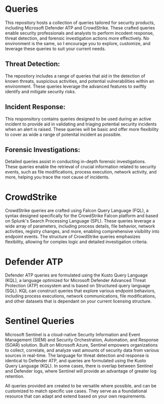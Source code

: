 # Queries
This repository hosts a collection of queries tailored for security products, including Microsoft Defender ATP and CrowdStrike. These crafted queries enable security professionals and analysts to perform incodent response, threat detection, and forensic investigation actions more effectively. No environment is the same, so I encourage you to explore, customize, and leverage these queries to suit your current needs.

## Threat Detection:
The repository includes a range of queries that aid in the detection of known threats, suspicious activities, and potential vulnerabilities within an environment. These queries leverage the advanced features to swiftly identify and mitigate security risks.

## Incident Response:
This responsitory contains queries designed to be used during an active incident to provide aid in validating and triaging potential security incidents when an alert is raised. These queries will be basic and offer more flexibility to cover as wide a range of potenital incident as possible.

## Forensic Investigations:
Detailed queries assist in conducting in-depth forensic investigations. These queries enable the retrieval of crucial information related to security events, such as file modifications, process execution, network activity, and more, helping you trace the root cause of incidents.

# CrowdStrike

CrowdStrike queries are crafted using Falcon Query Language (FQL), a syntax designed specifically for the CrowdStrike Falcon platform and based on Splunk's Search Processing Language (SPL). These queries leverage a wide array of parameters, including process details, file behavior, network activities, registry changes, and more, enabling comprehensive visibility into endpoint events. The structure of CrowdStrike queries emphasizes flexibility, allowing for complex logic and detailed investigation criteria.

# Defender ATP

Defender ATP queries are formulated using the Kusto Query Language (KQL), a language optimized for Microsoft Defender Advanced Threat Protection (ATP) ecosystem and is based on Structured query language (SQL). KQL can construct queries that explore various endpoint behaviors, including process executions, network communications, file modifications, and other datasets that is dependant on your current licensing structure.

# Sentinel Queries

Microsoft Sentinel is a cloud-native Security Information and Event Management (SIEM) and Security Orchestration, Automation, and Response (SOAR) solution. Built on Microsoft Azure, Sentinel empowers organizations to collect, correlate, and analyze vast amounts of security data from various sources in real-time. The language for threat detection and response is identical to Defender ATP, and queries are formulated using the Kusto Query Language (KQL). In some cases, there is overlap between Sentinel and Defender logs, where Sentinel will provide an advantage of greater log retention.

All queries provided are created to be versatile where possible, and can be customized to match specific use cases. They serve as a foundational resource that can adapt and extend based on your own requirements.
